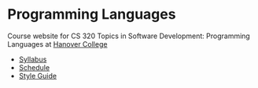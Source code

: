 Programming Languages
=====================

Course website for CS 320 Topics in Software Development: Programming Languages at [Hanover College](http://www.hanover.edu)

- [Syllabus](syllabus.md)
- [Schedule](schedule.md)
- [Style Guide](notes/style.md)
